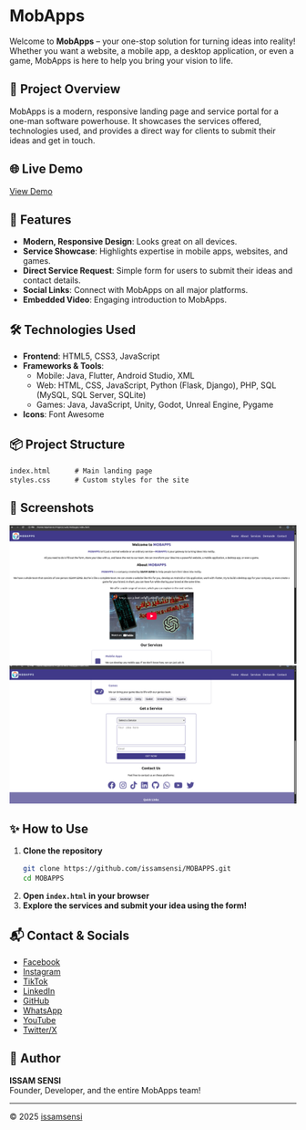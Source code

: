 # MobApps

Welcome to **MobApps** – your one-stop solution for turning ideas into reality! Whether you want a website, a mobile app, a desktop application, or even a game, MobApps is here to help you bring your vision to life.

## 🚀 Project Overview
MobApps is a modern, responsive landing page and service portal for a one-man software powerhouse. It showcases the services offered, technologies used, and provides a direct way for clients to submit their ideas and get in touch.

## 🌐 Live Demo
[View Demo](https://issamsensi.github.io/MOBAPPS/)

## 🌟 Features
- **Modern, Responsive Design**: Looks great on all devices.
- **Service Showcase**: Highlights expertise in mobile apps, websites, and games.
- **Direct Service Request**: Simple form for users to submit their ideas and contact details.
- **Social Links**: Connect with MobApps on all major platforms.
- **Embedded Video**: Engaging introduction to MobApps.

## 🛠️ Technologies Used
- **Frontend**: HTML5, CSS3, JavaScript
- **Frameworks & Tools**: 
  - Mobile: Java, Flutter, Android Studio, XML
  - Web: HTML, CSS, JavaScript, Python (Flask, Django), PHP, SQL (MySQL, SQL Server, SQLite)
  - Games: Java, JavaScript, Unity, Godot, Unreal Engine, Pygame
- **Icons**: Font Awesome

## 📦 Project Structure
```
index.html      # Main landing page
styles.css      # Custom styles for the site
```

## 📸 Screenshots
![MobApps Home](screenshots/mobapps1.png)
![MobApps Home2](screenshots/mobapps2.png)


## ✨ How to Use
1. **Clone the repository**
   ```zsh
   git clone https://github.com/issamsensi/MOBAPPS.git
   cd MOBAPPS
   ```
2. **Open `index.html` in your browser**
3. **Explore the services and submit your idea using the form!**

## 📬 Contact & Socials
- [Facebook](https://facebook.com/issamsensi)
- [Instagram](https://instagram.com/issamsensi)
- [TikTok](https://www.tiktok.com/@issamsensi)
- [LinkedIn](https://www.linkedin.com/in/issam-amghar-406b3a228)
- [GitHub](https://github.com/issamsensi)
- [WhatsApp](https://wa.me/+212658987985)
- [YouTube](https://youtube.com/@issamsensi?si=4ZpR37-s4ifInfwj)
- [Twitter/X](https://x.com/issamsensi)

## 👤 Author
**ISSAM SENSI**  
Founder, Developer, and the entire MobApps team!

---
© 2025 [issamsensi](https://github.com/issamsensi)
